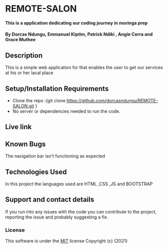 # REMOTE-SALON
#### This is a  application dedicating our coding journey in moringa prep
#### By **Dorcas Ndungu**, **Emmanuel Kiptim**,  **Patrick Ndiki** , **Angie Cerra** and **Grace Muthee**
## Description
This is a simple web application for that enables the user to get our services at his or her lacal place
## Setup/Installation Requirements
* Clone the repo :{git clone https://github.com/dorcasndungu/REMOTE-SALON.git }
* No server or dependencies needed to run the code.
## Live link

## Known Bugs
The navigation bar isn't functioning as expected
## Technologies Used
In this project the languages used are HTML ,CSS ,JS and BOOTSTRAP
## Support and contact details
If you run into any issues with the code you can contribute to the project, reporting the issue and probably suggesting a fix.
### License
This software is under the [MIT](LICENSE) license
Copyright (c) {2021} 
